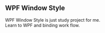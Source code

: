 ## WPF Window Style
WPF Window Style is just study project for me.<br>
Learn to WPF and binding work flow.<br>
